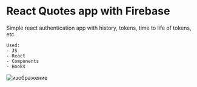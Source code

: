 # **React Quotes app with Firebase**

Simple react authentication app with history, tokens, time to life of tokens, etc.
```
Used:
- JS
- React
- Components
- Hooks
```
![изображение](https://github.com/Javez/React-Auth-with-Google-API-and-TTL/assets/66317972/d3173fd6-6a19-49a1-abec-0f129bfd3150)
